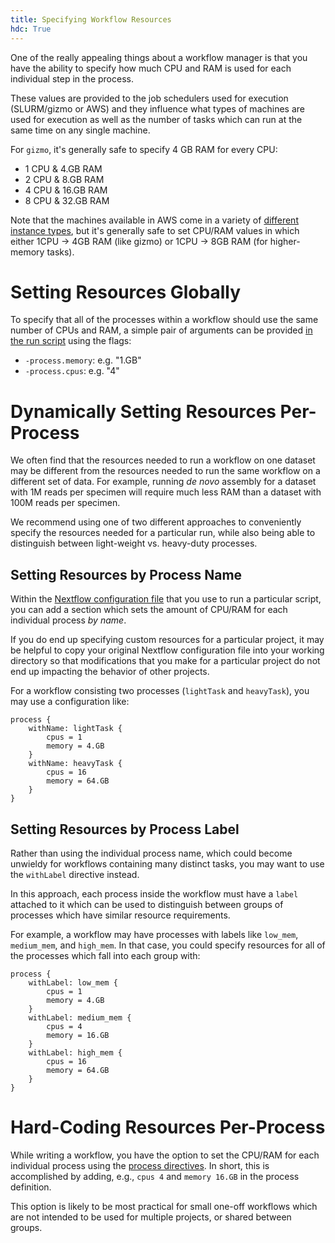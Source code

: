```yaml
---
title: Specifying Workflow Resources
hdc: True
---
```


One of the really appealing things about a workflow manager is that
you have the ability to specify how much CPU and RAM is used for each
individual step in the process.

These values are provided to the job schedulers used for execution
(SLURM/gizmo or AWS) and they influence what types of machines are
used for execution as well as the number of tasks which can run at 
the same time on any single machine.

For `gizmo`, it's generally safe to specify 4 GB RAM for every CPU:
- 1 CPU & 4.GB RAM
- 2 CPU & 8.GB RAM
- 4 CPU & 16.GB RAM
- 8 CPU & 32.GB RAM


Note that the machines available in AWS come in a variety of
[different instance types](https://aws.amazon.com/ec2/instance-types/),
but it's generally safe to set CPU/RAM values in which either
1CPU -> 4GB RAM (like gizmo) or 1CPU -> 8GB RAM (for higher-memory tasks).


# Setting Resources Globally

To specify that all of the processes within a workflow should use
the same number of CPUs and RAM, a simple pair of arguments can
be provided [in the run script](/hdc/workflows/running/run_script)
using the flags:

- `-process.memory`: e.g. "1.GB"
- `-process.cpus`: e.g. "4"

# Dynamically Setting Resources Per-Process

We often find that the resources needed to run a workflow on one
dataset may be different from the resources needed to run the same
workflow on a different set of data. For example, running _de novo_
assembly for a dataset with 1M reads per specimen will require much
less RAM than a dataset with 100M reads per specimen.

We recommend using one of two different approaches to conveniently
specify the resources needed for a particular run, while also being
able to distinguish between light-weight vs. heavy-duty processes.

## Setting Resources by Process Name

Within the [Nextflow configuration file](/hdc/workflows/workflow_background)
that you use to run a particular script, you can add a section which
sets the amount of CPU/RAM for each individual process _by name_.

If you do end up specifying custom resources for a particular project,
it may be helpful to copy your original Nextflow configuration file
into your working directory so that modifications that you make for
a particular project do not end up impacting the behavior of other projects.

For a workflow consisting two processes (`lightTask` and `heavyTask`),
you may use a configuration like:

```
process {
    withName: lightTask {
        cpus = 1
        memory = 4.GB
    }
    withName: heavyTask {
        cpus = 16
        memory = 64.GB
    }
}
```

## Setting Resources by Process Label

Rather than using the individual process name, which could become
unwieldy for workflows containing many distinct tasks, you may want
to use the `withLabel` directive instead. 

In this approach, each process inside the workflow must have a `label`
attached to it which can be used to distinguish between groups
of processes which have similar resource requirements.

For example, a workflow may have processes with labels like `low_mem`,
`medium_mem`, and `high_mem`. In that case, you could specify resources
for all of the processes which fall into each group with:

```
process {
    withLabel: low_mem {
        cpus = 1
        memory = 4.GB
    }
    withLabel: medium_mem {
        cpus = 4
        memory = 16.GB
    }
    withLabel: high_mem {
        cpus = 16
        memory = 64.GB
    }
}
```


# Hard-Coding Resources Per-Process

While writing a workflow, you have the option to set the CPU/RAM
for each individual process using the [process directives](https://www.nextflow.io/docs/latest/process.html#directives).
In short, this is accomplished by adding, e.g., `cpus 4` and `memory 16.GB`
in the process definition.

This option is likely to be most practical for small one-off workflows
which are not intended to be used for multiple projects, or shared between
groups.
